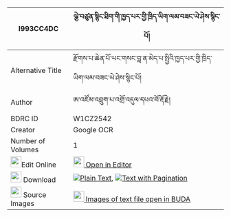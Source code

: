 |I993CC4DC|ལྕེ་བཙུན་སྙིང་ཐིག་གི་ཁྱད་པར་གྱི་ཁྲིད་ཡིག་ལམ་བཟང་ཡེ་ཤེས་སྙིང་པོ། 
| --- | --- 
|Alternative Title |རྫོགས་པ་ཆེན་པོ་ཡང་གསང་བླ་ན་མེད་པ་སྤྱིའི་ཁྱད་པར་གྱི་ཁྲིད་ཡིག་ལམ་བཟང་ཡེ་ཤེས་སྙིང་པོ།
|Author| ཨ་འཛོམ་འབྲུག་པ་འགྲོ་འདུལ་དཔའ་བོ་རྡོ་རྗེ།
|BDRC ID | W1CZ2542
|Creator | Google OCR
|Number of Volumes| 1
|<img width="25" src="https://img.icons8.com/color/25/000000/edit-property.png">Edit Online| [<img width="25" src="https://avatars.githubusercontent.com/u/45091458?s=200&v=4"> Open in Editor](http://editor.openpecha.org/I993CC4DC)
|<img width="25" src="https://img.icons8.com/fluent/48/000000/download-2.png"/>  Download | [![](https://img.icons8.com/color/20/000000/txt.png)Plain Text](https://github.com/Openpecha/I993CC4DC/releases/download/v1/che_tsun_nyingtik_gi_khyepar_g_plain_I993CC4DC.zip), [![](https://img.icons8.com/color/20/000000/txt.png)Text with Pagination](https://github.com/Openpecha/I993CC4DC/releases/download/v1/che_tsun_nyingtik_gi_khyepar_g_pages_I993CC4DC.zip)
|<img width="25" src="https://img.icons8.com/plasticine/100/000000/pictures-folder.png"/>  Source Images | [<img width="25" src="https://library.bdrc.io/icons/BUDA-small.svg"> Images of text file open in BUDA](https://library.bdrc.io/show/bdr:W1CZ2542)